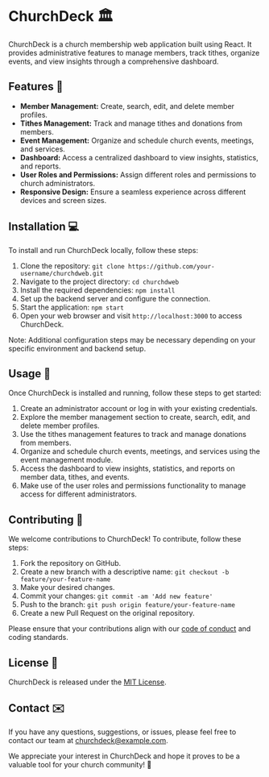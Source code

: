 # ChurchDeck 🏛️

ChurchDeck is a church membership web application built using React. It provides administrative features to manage members, track tithes, organize events, and view insights through a comprehensive dashboard.

## Features 🚀

- **Member Management:** Create, search, edit, and delete member profiles.
- **Tithes Management:** Track and manage tithes and donations from members.
- **Event Management:** Organize and schedule church events, meetings, and services.
- **Dashboard:** Access a centralized dashboard to view insights, statistics, and reports.
- **User Roles and Permissions:** Assign different roles and permissions to church administrators.
- **Responsive Design:** Ensure a seamless experience across different devices and screen sizes.

## Installation 💻

To install and run ChurchDeck locally, follow these steps:

1. Clone the repository: `git clone https://github.com/your-username/churchdweb.git`
2. Navigate to the project directory: `cd churchdweb`
3. Install the required dependencies: `npm install`
4. Set up the backend server and configure the connection.
5. Start the application: `npm start`
6. Open your web browser and visit `http://localhost:3000` to access ChurchDeck.

Note: Additional configuration steps may be necessary depending on your specific environment and backend setup.

## Usage 🔧

Once ChurchDeck is installed and running, follow these steps to get started:

1. Create an administrator account or log in with your existing credentials.
2. Explore the member management section to create, search, edit, and delete member profiles.
3. Use the tithes management features to track and manage donations from members.
4. Organize and schedule church events, meetings, and services using the event management module.
5. Access the dashboard to view insights, statistics, and reports on member data, tithes, and events.
6. Make use of the user roles and permissions functionality to manage access for different administrators.

## Contributing 👥

We welcome contributions to ChurchDeck! To contribute, follow these steps:

1. Fork the repository on GitHub.
2. Create a new branch with a descriptive name: `git checkout -b feature/your-feature-name`
3. Make your desired changes.
4. Commit your changes: `git commit -am 'Add new feature'`
5. Push to the branch: `git push origin feature/your-feature-name`
6. Create a new Pull Request on the original repository.

Please ensure that your contributions align with our [code of conduct](CODE_OF_CONDUCT.md) and coding standards.

## License 📄

ChurchDeck is released under the [MIT License](LICENSE).

## Contact ✉️

If you have any questions, suggestions, or issues, please feel free to contact our team at churchdeck@example.com.

We appreciate your interest in ChurchDeck and hope it proves to be a valuable tool for your church community! 🙏
